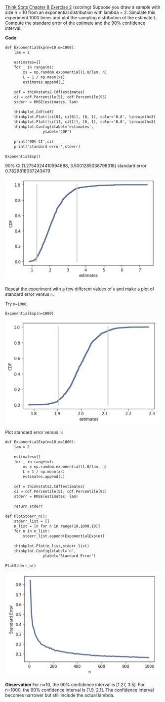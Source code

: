 [Think Stats Chapter 8 Exercise 2](http://greenteapress.com/thinkstats2/html/thinkstats2009.html#toc77) (scoring)
Suppose you draw a sample with size n = 10 from an exponential distribution with lambda = 2.
Simulate this experiment 1000 times and plot the sampling distribution of the estimate L.
Compute the standard error of the estimate and the 90% confidence interval.

**Code**
```
def ExponentialExp(n=10,m=1000):
    lam = 2

    estimates=[]
    for _ in range(m):
        xs = np.random.exponential(1.0/lam, n)
        L = 1 / np.mean(xs)
        estimates.append(L)

    cdf = thinkstats2.Cdf(estimates)
    ci = cdf.Percentile(5), cdf.Percentile(95)
    stderr = RMSE(estimates, lam)

    thinkplot.Cdf(cdf)
    thinkplot.Plot([ci[0], ci[0]], [0, 1], color='0.8', linewidth=3)
    thinkplot.Plot([ci[1], ci[1]], [0, 1], color='0.8', linewidth=3)
    thinkplot.Config(xlabel='estimates',
                 ylabel='CDF')

    print('90% CI',ci)
    print('standard error',stderr)

ExponentialExp()
```
90% CI (1.2754324410594688, 3.5001285038798318)
standard error 0.7829818037243479

<img src="https://github.com/katiehuang1221/dsp/blob/master/img/Exercise8_2_1.png" width=500>

Repeat the experiment with a few different values of ```n```
and make a plot of standard error versus ```n```.

Try ```n=1000```:
```
ExponentialExp(n=1000)
```
<img src="https://github.com/katiehuang1221/dsp/blob/master/img/Exercise8_2_2.png" width=500>

Plot standard error versus ```n```:
```
def ExponentialExp(n=10,m=1000):
    lam = 2

    estimates=[]
    for _ in range(m):
        xs = np.random.exponential(1.0/lam, n)
        L = 1 / np.mean(xs)
        estimates.append(L)

    cdf = thinkstats2.Cdf(estimates)
    ci = cdf.Percentile(5), cdf.Percentile(95)
    stderr = RMSE(estimates, lam)

    return stderr

def PlotStderr_n():
    stderr_list = []
    n_list = [n for n in range(10,1000,10)]
    for n in n_list:
        stderr_list.append(ExponentialExp(n))

    thinkplot.Plot(n_list,stderr_list)
    thinkplot.Config(xlabel='n',
                 ylabel='Standard Error')

PlotStderr_n()
```

<img src="https://github.com/katiehuang1221/dsp/blob/master/img/Exercise8_2_3.png" width=500>

**Observation**
For n=10, the 90% confidence interval is [1.27, 3.5].
For n=1000, the 90% confidence interval is [1.9, 2.1].
The confidence interval becomes narrower but still include the actual lambda.
